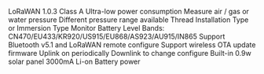 LoRaWAN 1.0.3 Class A
Ultra-low power consumption
Measure air / gas or water pressure
Different pressure range available
Thread Installation Type or Immersion Type
Monitor Battery Level
Bands: CN470/EU433/KR920/US915/EU868/AS923/AU915/IN865
Support Bluetooth v5.1 and LoRaWAN remote configure
Support wireless OTA update firmware
Uplink on periodically
Downlink to change configure
Built-in 0.9w solar panel
3000mA Li-on Battery power
